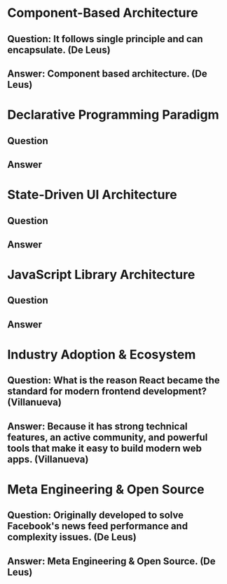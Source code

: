 # Component-Based Architecture

## Question: It follows single principle and can encapsulate. (De Leus)

## Answer: Component based architecture. (De Leus)





# Declarative Programming Paradigm

## Question

## Answer




# State-Driven UI Architecture

## Question

## Answer




# JavaScript Library Architecture

## Question

## Answer




# Industry Adoption & Ecosystem

## Question: What is the reason React became the standard for modern frontend development? (Villanueva)

## Answer: Because it has strong technical features, an active community, and powerful tools that make it easy to build modern web apps. (Villanueva)




# Meta Engineering & Open Source

## Question: Originally developed to solve Facebook's news feed performance and complexity issues. (De Leus)

## Answer: Meta Engineering & Open Source. (De Leus)


